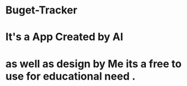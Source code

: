 # Buget-Tracker
# It's a App Created by AI
# as well as design by Me its a free to use for educational need . 
